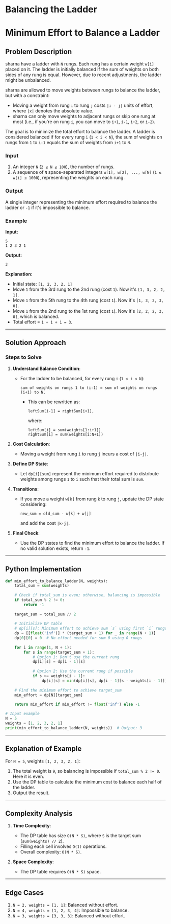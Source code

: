 # Balancing the Ladder

# Minimum Effort to Balance a Ladder

## Problem Description
sharna have a ladder with `N` rungs. Each rung has a certain weight `w[i]` placed on it. The ladder is initially balanced if the sum of weights on both sides of any rung is equal. However, due to recent adjustments, the ladder might be unbalanced.

sharna are allowed to move weights between rungs to balance the ladder, but with a constraint:

- Moving a weight from rung `i` to rung `j` costs `|i - j|` units of effort, where `|x|` denotes the absolute value.
- sharna can only move weights to adjacent rungs or skip one rung at most (i.e., if you're on rung `i`, you can move to `i+1`, `i-1`, `i+2`, or `i-2`).

The goal is to minimize the total effort to balance the ladder. A ladder is considered balanced if for every rung `i` (`1 < i < N`), the sum of weights on rungs from `1` to `i-1` equals the sum of weights from `i+1` to `N`.

### Input
1. An integer `N` (`2 ≤ N ≤ 100`), the number of rungs.
2. A sequence of `N` space-separated integers `w[1], w[2], ..., w[N]` (`1 ≤ w[i] ≤ 1000`), representing the weights on each rung.

### Output
A single integer representing the minimum effort required to balance the ladder or `-1` if it's impossible to balance.

### Example
**Input:**
```plaintext
5
1 2 3 2 1
```

**Output:**
```plaintext
3
```

**Explanation:**
- Initial state: `[1, 2, 3, 2, 1]`
- Move `1` from the 3rd rung to the 2nd rung (cost `1`). Now it's `[1, 3, 2, 2, 1]`.
- Move `1` from the 5th rung to the 4th rung (cost `1`). Now it's `[1, 3, 2, 3, 0]`.
- Move `1` from the 2nd rung to the 1st rung (cost `1`). Now it's `[2, 2, 2, 3, 0]`, which is balanced.
- Total effort = `1 + 1 + 1 = 3`.

---

## Solution Approach

### Steps to Solve

1. **Understand Balance Condition**:
   - For the ladder to be balanced, for every rung `i` (`1 < i < N`):
     ```
     sum of weights on rungs 1 to (i-1) = sum of weights on rungs (i+1) to N.
     ```
     - This can be rewritten as:
       ```
       leftSum[i-1] = rightSum[i+1],
       ```
       where:
       ```
       leftSum[i] = sum(weights[1:i+1])
       rightSum[i] = sum(weights[i:N+1])
       ```

2. **Cost Calculation**:
   - Moving a weight from rung `i` to rung `j` incurs a cost of `|i-j|`.

3. **Define DP State**:
   - Let `dp[i][sum]` represent the minimum effort required to distribute weights among rungs `1` to `i` such that their total sum is `sum`.

4. **Transitions**:
   - If you move a weight `w[k]` from rung `k` to rung `j`, update the DP state considering:
     ```
     new_sum = old_sum - w[k] + w[j]
     ```
     and add the cost `|k-j|`.

5. **Final Check**:
   - Use the DP states to find the minimum effort to balance the ladder. If no valid solution exists, return `-1`.

---

## Python Implementation

```python
def min_effort_to_balance_ladder(N, weights):
    total_sum = sum(weights)
    
    # Check if total_sum is even; otherwise, balancing is impossible
    if total_sum % 2 != 0:
        return -1
    
    target_sum = total_sum // 2
    
    # Initialize DP table
    # dp[i][s]: Minimum effort to achieve sum `s` using first `i` rungs
    dp = [[float('inf')] * (target_sum + 1) for _ in range(N + 1)]
    dp[0][0] = 0  # No effort needed for sum 0 using 0 rungs
    
    for i in range(1, N + 1):
        for s in range(target_sum + 1):
            # Option 1: Don't use the current rung
            dp[i][s] = dp[i - 1][s]
            
            # Option 2: Use the current rung if possible
            if s >= weights[i - 1]:
                dp[i][s] = min(dp[i][s], dp[i - 1][s - weights[i - 1]])
    
    # Find the minimum effort to achieve target_sum
    min_effort = dp[N][target_sum]
    
    return min_effort if min_effort != float('inf') else -1

# Input example
N = 5
weights = [1, 2, 3, 2, 1]
print(min_effort_to_balance_ladder(N, weights))  # Output: 3
```

---

## Explanation of Example
For `N = 5`, weights `[1, 2, 3, 2, 1]`:
1. The total weight is `9`, so balancing is impossible if `total_sum % 2 != 0`. Here it is even.
2. Use the DP table to calculate the minimum cost to balance each half of the ladder.
3. Output the result.

---

## Complexity Analysis
1. **Time Complexity**:
   - The DP table has size `O(N * S)`, where `S` is the target sum (`sum(weights) // 2`).
   - Filling each cell involves `O(1)` operations.
   - Overall complexity: `O(N * S)`.

2. **Space Complexity**:
   - The DP table requires `O(N * S)` space.

---

## Edge Cases
1. `N = 2, weights = [1, 1]`: Balanced without effort.
2. `N = 4, weights = [1, 2, 3, 4]`: Impossible to balance.
3. `N = 3, weights = [3, 3, 3]`: Balanced without effort.
